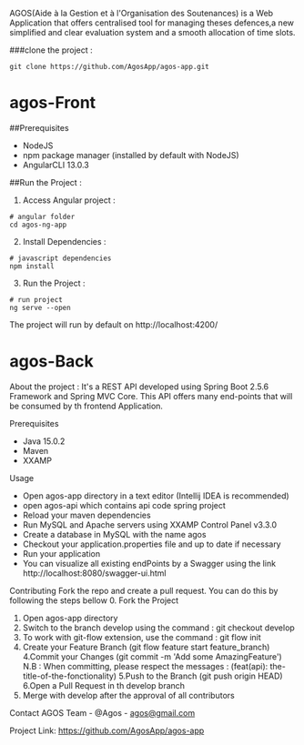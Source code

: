 AGOS(Aide à la Gestion et à l'Organisation des Soutenances) is a Web Application that offers centralised tool for managing theses defences,a new simplified and clear evaluation system and a smooth allocation of time slots.


###clone the project :

```
git clone https://github.com/AgosApp/agos-app.git
```


# agos-Front

##Prerequisites 
- NodeJS
- npm package manager (installed by default with NodeJS)
- AngularCLI 13.0.3

##Run the Project :

1. Access Angular project :

```
# angular folder
cd agos-ng-app
```


2. Install Dependencies :

```
# javascript dependencies
npm install
```

3. Run the Project :

```
# run project
ng serve --open
```

The project will run by default on http://localhost:4200/

# agos-Back

About the project : 
It's a REST API developed using Spring Boot 2.5.6 Framework and Spring MVC Core.
This API offers many end-points that will be consumed by th frontend Application.

Prerequisites 
- Java 15.0.2
- Maven
- XXAMP 

Usage
- Open agos-app directory in a text editor (Intellij IDEA is recommended)
- open agos-api which contains api code spring project
- Reload your maven dependencies
- Run MySQL and Apache servers using XXAMP Control Panel v3.3.0
- Create a database in MySQL with the name agos
- Checkout your application.properties file and up to date if necessary 
- Run your application
- You can visualize all existing endPoints by a Swagger using the link http://localhost:8080/swagger-ui.html 

Contributing 
Fork the repo and create a pull request. 
You can do this by following the steps bellow
0. Fork the Project
1. Open agos-app directory
2. Switch to the branch develop using the command : git checkout develop
3. To work with git-flow extension, use the command : git flow init 
4. Create your Feature Branch (git flow feature start feature_branch)
4.Commit your Changes (git commit -m 'Add some AmazingFeature')
N.B : When committing, please respect the messages : (feat(api): the-title-of-the-fonctionality)
5.Push to the Branch (git push origin HEAD)
6.Open a Pull Request in th develop branch
5. Merge with develop after the approval of all contributors


Contact
AGOS Team - @Agos - agos@gmail.com

Project Link: https://github.com/AgosApp/agos-app
